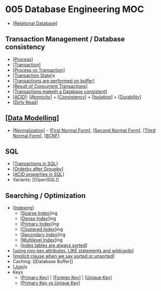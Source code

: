 # 005 Database Engineering MOC

- [[Relational Database]]

## Transaction Management / Database consistency

- [[Process]]
- [[Transaction]]
- [[Process vs Transaction]]
- [[Transaction State]]s
- [[Transactions are performed on buffer]]
- [[Result of Concurrent Transactions]]
- [[Transactions maketh a Database consistent]]
- [[ACID]]: [[Atomicity]] + [[Consistency]] + [[Isolation]] + [[Durability]]
- [[Dirty Read]]

## [[Data Modelling]]

- [[Normalization]] - [[First Normal Form]], [[Second Normal Form]], [[Third Normal Form]], [[BCNF]]

## SQL

- [[Transactions in SQL]]
- [[Orderby after Groupby]]
- [[ACID properties in SQL]]
- Variants: [[OpenSQL]]

## Searching / Optimization

- [[Indexing]]
  - [[Sparse Index]]ing
  - [[Dense Index]]ing
  - [[Primary Index]]ing
  - [[Clustered Index]]ing
  - [[Secondary Index]]ing
  - [[Multilevel Index]]ing
  - [[Index tables are always sorted]]
- [[using non-key attributes, LIKE statements and wildcards]]
- [[implicit clause when we say sorted or unsorted]]
- Caching: [[Database Buffer]]
- [[Join]]s
- Keys
  - [[Primary Key]] | [[Foreign Key]] | [[Unique Key]]
  - [[Primary Key vs Unique Key]]

[//begin]: # "Autogenerated link references for markdown compatibility"
[Relational Database]: <Relational Database.md> "Relational Database"
[Process]: Process.md "Process"
[Transaction]: Transaction.md "Transaction"
[Process vs Transaction]: <Process vs Transaction.md> "Process vs Transaction"
[Transaction State]: <Transaction State.md> "Transaction State"
[Transactions are performed on buffer]: <Transactions are performed on buffer.md> "Transactions are performed on buffer"
[Result of Concurrent Transactions]: <Result of Concurrent Transactions.md> "Result of Concurrent Transactions"
[Transactions maketh a Database consistent]: <Transactions maketh a Database consistent.md> "Transactions maketh a Database consistent"
[ACID]: ACID.md "ACID"
[Atomicity]: Atomicity.md "Atomicity"
[Consistency]: Consistency.md "Consistency"
[Isolation]: Isolation.md "Isolation"
[Durability]: Durability.md "Durability"
[Dirty Read]: <Dirty Read.md> "Dirty Read"
[Data Modelling]: <Data Modelling.md> "Data Modelling"
[Normalization]: Normalization.md "Normalization"
[First Normal Form]: <First Normal Form.md> "1NF"
[Second Normal Form]: <Second Normal Form.md> "2NF"
[Third Normal Form]: <Third Normal Form.md> "Third Normal Form"
[BCNF]: BCNF.md "BCNF"
[Transactions in SQL]: <Transactions in SQL.md> "Transactions in SQL"
[Orderby after Groupby]: <Orderby after Groupby.md> "Orderby after Groupby"
[ACID properties in SQL]: <ACID properties in SQL.md> "ACID properties in SQL"
[Indexing]: Indexing.md "Indexing"
[Sparse Index]: <Sparse Index.md> "Sparse Indexing"
[Dense Index]: <Dense Index.md> "Dense Indexing"
[Primary Index]: <Primary Index.md> "Primary Indexing"
[Clustered Index]: <Clustered Index.md> "Clustered Indexing"
[Secondary Index]: <Secondary Index.md> "Secondary Indexing"
[Multilevel Index]: <Multilevel Index.md> "Multilevel Indexing"
[Index tables are always sorted]: <Index tables are always sorted.md> "Index tables are always sorted"
[using non-key attributes, LIKE statements and wildcards]: <using non-key attributes, LIKE statements and wildcards.md> "using non-key attributes, LIKE statements and wildcards"
[implicit clause when we say sorted or unsorted]: <implicit clause when we say sorted or unsorted.md> "implicit clause when we say sorted or unsorted"
[Join]: Join.md "Joins"
[Primary Key]: <Primary Key.md> "Primary Key"
[Foreign Key]: <Foreign Key.md> "Foreign Key"
[Unique Key]: <Unique Key.md> "Unique Key"
[Primary Key vs Unique Key]: <Primary Key vs Unique Key.md> "Primary Key vs Unique Key"
[//end]: # "Autogenerated link references"